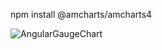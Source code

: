npm install @amcharts/amcharts4

![AngularGaugeChart](https://user-images.githubusercontent.com/64695572/189730945-dba38bd0-4b2d-4128-995b-9c182d77a9c3.jpg)
